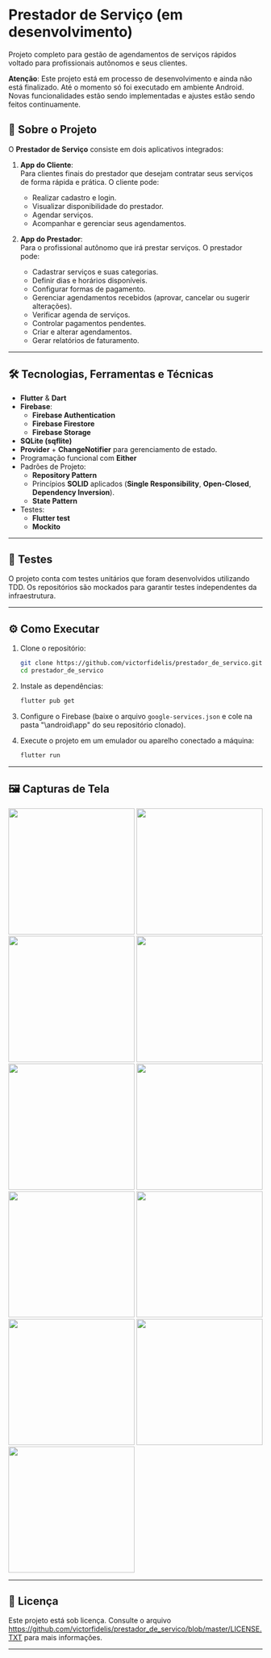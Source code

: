 # Prestador de Serviço (em desenvolvimento)

Projeto completo para gestão de agendamentos de serviços rápidos voltado para profissionais autônomos e seus clientes.

**Atenção**: Este projeto está em processo de desenvolvimento e ainda não está finalizado. Até o momento só foi executado em ambiente Android. Novas funcionalidades estão sendo implementadas e ajustes estão sendo feitos continuamente.

## 📱 Sobre o Projeto

O **Prestador de Serviço** consiste em dois aplicativos integrados:

1. **App do Cliente**:  
   Para clientes finais do prestador que desejam contratar seus serviços de forma rápida e prática. O cliente pode:
   - Realizar cadastro e login.
   - Visualizar disponibilidade do prestador.
   - Agendar serviços.
   - Acompanhar e gerenciar seus agendamentos.

2. **App do Prestador**:  
   Para o profissional autônomo que irá prestar serviços. O prestador pode:
   - Cadastrar serviços e suas categorias.
   - Definir dias e horários disponíveis.
   - Configurar formas de pagamento.
   - Gerenciar agendamentos recebidos (aprovar, cancelar ou sugerir alterações).
   - Verificar agenda de serviços.
   - Controlar pagamentos pendentes.
   - Criar e alterar agendamentos.
   - Gerar relatórios de faturamento.

---

## 🛠️ Tecnologias, Ferramentas e Técnicas

- **Flutter** & **Dart**
- **Firebase**:
  - **Firebase Authentication**
  - **Firebase Firestore**
  - **Firebase Storage**
- **SQLite (sqflite)**
- **Provider** + **ChangeNotifier** para gerenciamento de estado.
- Programação funcional com **Either**
- Padrões de Projeto:
  - **Repository Pattern**
  - Princípios **SOLID** aplicados (**Single Responsibility**, **Open-Closed**, **Dependency Inversion**).
  - **State Pattern**
- Testes:
  - **Flutter test**
  - **Mockito**

---

## 🧪 Testes

O projeto conta com testes unitários que foram desenvolvidos utilizando TDD. Os repositórios são mockados para garantir testes independentes da infraestrutura.

---

## ⚙️ Como Executar

1. Clone o repositório:
   ```bash
   git clone https://github.com/victorfidelis/prestador_de_servico.git
   cd prestador_de_servico
   ```

2. Instale as dependências:
   ```bash
   flutter pub get
   ```

3. Configure o Firebase (baixe o arquivo `google-services.json` e cole na pasta "\android\app\" do seu repositório clonado).

4. Execute o projeto em um emulador ou aparelho conectado a máquina:
   ```bash
   flutter run
   ```
---

## 🖼️ Capturas de Tela 

<img src="https://github.com/user-attachments/assets/6b6127e9-7895-42d3-96ba-33e81e21b6bb" width="250">
<img src="https://github.com/user-attachments/assets/717dcf25-dfd1-4153-b40d-d8ab711396f9" width="250">
<img src="https://github.com/user-attachments/assets/05330826-6319-4b0d-bef4-c5cbbf424877" width="250">
<img src="https://github.com/user-attachments/assets/9bd180c7-6640-45ca-b4bd-fbbf43723479" width="250">
<img src="https://github.com/user-attachments/assets/c1fdb247-a34e-4b76-babf-58d25ae5c6ef" width="250">
<img src="https://github.com/user-attachments/assets/a5e8a369-64b2-40d0-8c95-9fcf5697243c" width="250">
<img src="https://github.com/user-attachments/assets/116213f0-d86f-46f3-82ea-019ca6c61a87" width="250">
<img src="https://github.com/user-attachments/assets/e26cda51-4656-4800-8698-b5b32323d151" width="250">
<img src="https://github.com/user-attachments/assets/24abe2fd-9e48-4015-9ed0-2e5ec161b818" width="250">
<img src="https://github.com/user-attachments/assets/57649540-c419-4aac-a325-a040d6d1093b" width="250">
<img src="https://github.com/user-attachments/assets/82b09911-dafb-450e-8e38-6562030a8bf7" width="250">

---

## 📃 Licença

Este projeto está sob licença. Consulte o arquivo https://github.com/victorfidelis/prestador_de_servico/blob/master/LICENSE.TXT para mais informações.

---
